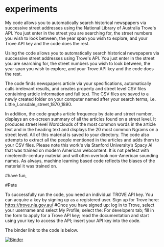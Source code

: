 # experiments
My code allows you to automatically search historical newspapers via successive street addresses using the National Library of Australia Trove's API.  You just enter in the street you are searching for, the street numbers you wish to look between, the year span you wish to explore, and your Trove API key and the code does the rest.  

Using the code allows you to automatically search historical newspapers via successive street addresses using Trove's API. 
You just enter in the street you are searching for, the street numbers you wish to look between, the year span you wish to explore, and your Trove API key and the code does the rest.

The code finds newspapers article via your specifications, automatically culls irrelevant results, and creates property and street level CSV files containing article information and full text. The CSV files  are saved to a newly created folder on your computer named after your search terms, i.e. Little_Lonsdale_street_1870_1890.

In addition, the code graphs article frequency by date and street number, displays an on-screen summary of all the articles found on a street level. It produces street level Wordclouds of the most common words in the article text and in the heading text and displays the 20 most common Ngrams on a street level. All of this material is saved to your directory.
The code also attempts to extract all the people mentioned in the articles and adds them to your CSV files. Please note this work's via Stanford University’s Spacy AI that was trained on modern American webcontent. It is not perfect with nineteenth-century material and will often overlook non-American sounding names. As always, machine learning based code reflects the biases of the material it was trained on.

#have fun,

#Pete 



To successfully run the code, you need an individual TROVE API key. You can acquire a key by signing up as a registered user.
Sign up for Trove here: https://trove.nla.gov.au/
#Once you have signed up:
                        log in to Trove, select your username and select My Profile;
                        select the:  For developers tab;
                        fill in the form to apply for a Trove API key;
                        read the documentation and start using your key to access the API;
                        insert your API key into the code.

The binder link to the code is below.

[![Binder](https://mybinder.org/badge_logo.svg)](https://mybinder.org/v2/gh/PeteMina/experiments/main)
